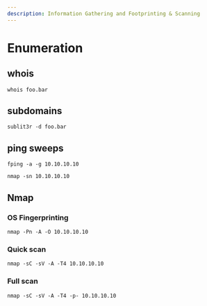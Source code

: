 ```yaml
---
description: Information Gathering and Footprinting & Scanning
---
```


# Enumeration

## whois

```text
whois foo.bar
```

## subdomains

```text
sublit3r -d foo.bar
```

## ping sweeps

```text
fping -a -g 10.10.10.10
```

```text
nmap -sn 10.10.10.10
```

## Nmap

### OS Fingerprinting

```text
nmap -Pn -A -O 10.10.10.10
```

### Quick scan

```text
nmap -sC -sV -A -T4 10.10.10.10
```

### Full scan

```text
nmap -sC -sV -A -T4 -p- 10.10.10.10
```

